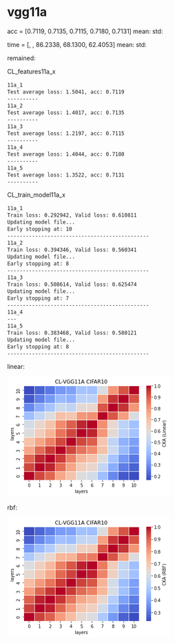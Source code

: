 # vgg11a
acc = [0.7119, 0.7135, 0.7115, 0.7180, 0.7131] mean: std:

time = [, , 86.2338, 68.1300, 62.4053] mean: std:

remained:

CL_features11a_x
```
11a_1
Test average loss: 1.5041, acc: 0.7119
----------
11a_2
Test average loss: 1.4017, acc: 0.7135
----------
11a_3
Test average loss: 1.2197, acc: 0.7115
----------
11a_4
Test average loss: 1.4044, acc: 0.7180
----------
11a_5
Test average loss: 1.3522, acc: 0.7131
----------
```

CL_train_model11a_x
```
11a_1
Train loss: 0.292942, Valid loss: 0.610811
Updating model file...
Early stopping at: 10
----------------------------------------------
11a_2
Train loss: 0.394346, Valid loss: 0.560341
Updating model file...
Early stopping at: 8
----------------------------------------------
11a_3
Train loss: 0.508614, Valid loss: 0.625474
Updating model file...
Early stopping at: 7
----------------------------------------------
11a_4
---
11a_5
Train loss: 0.383468, Valid loss: 0.580121
Updating model file...
Early stopping at: 8
----------------------------------------------
```

linear:

![cl_vgg11a_linear](cl_vgg11a_linear.png)

rbf:

![cl_vgg11a_rbf](cl_vgg11a_rbf.png)
